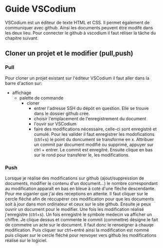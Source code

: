 # Guide VSCodium
VSCodium est un éditeur de texte HTML et CSS. Il permet également de communiquer avec github. Ainsi les documents peuvent être modifé dans les deux lieu. Pour connecter le github à vscodium il faut réliser la tâche du chapitre suivant.

## Cloner un projet et le modifier (pull,push)
### Pull
Pour cloner un projet existant sur l'éditeur VSCodium il faut aller dans la barre d'action sur: 
- affichage
    - palette de commande
        - cloner
            - entrer l'adresse SSH du dépôt en question. Elle se trouve dans le dossier github crée. 
            - choisir l'emplacement de l'enregistrement du document
            - l'ouvir sur VSCodium
            - faire des modifications nécessaire, celle-ci sont enregistré et cumulé. Pour les valider il faut enregistrer les modofications (ctrl+s) le point du doncument se transforme en x. Attribuer un commit par document modifié ou supprimé, appuyer sur ctrl + entrer. Le commit est enregitré. Ensuite clique en bas sur le rond pour transférer le, les modifications. 

### Push
Lorsque je réalise des modifications sur github (ajout/suppression de documents, modifier le contenu d'un document...) le nombre correspondant au modification apparaît en bas en bleue à coté d'une flèche descendante. Pour me siganler que j'ai des receptions en attente. Il faut cliquer sur le cercle fléché afin de réccupérer ces modification pour que les documents soit à jour dans mon ordinateur et ceux sur le site github. 
Ensuite je peux ouvrir un document pour le modifier. Une fois les modification réalisé j'enregistre (ctrl+s). Un fois enregistré le symbole medecin va afficher un chiffre. Je clique dessus et commente le commit (commettre) désigne le fait de commetre un acte sur le document. Il faut donc le renseigner à chauqe modification. Puis cliquer sur ctrl+entré ainsi la modification est nommé puis cliquer sur le cercle fléché pour renvoyer vers github les modifications réalisé sur le logiciel. 

